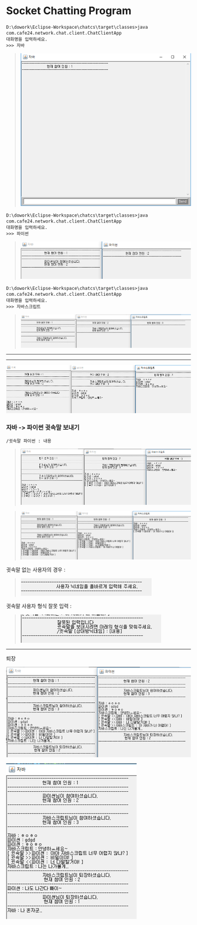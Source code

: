 # Socket Chatting Program

```shell
D:\dowork\Eclipse-Workspace\chatcs\target\classes>java com.cafe24.network.chat.client.ChatClientApp
대화명을 입력하세요.
>>> 자바
```

> ![1556790460271](assets/1556790460271.png)

```shell
D:\dowork\Eclipse-Workspace\chatcs\target\classes>java com.cafe24.network.chat.client.ChatClientApp
대화명을 입력하세요.
>>> 파이썬
```

> ![1556790480828](assets/1556790480828.png)



```shell
D:\dowork\Eclipse-Workspace\chatcs\target\classes>java com.cafe24.network.chat.client.ChatClientApp
대화명을 입력하세요.
>>> 자바스크립트
```

> ![1556790510239](assets/1556790510239.png)

---

---



![1556790545705](assets/1556790545705.png)



### 자바 -> 파이썬 귓속말 보내기

`/귓속말 파이썬 : 내용`

> ![1556790601436](assets/1556790601436.png)



> ![1556790629570](assets/1556790629570.png)



귓속말 없는 사용자의 경우 :

>![1556790686046](assets/1556790686046.png)

귓속말 사용자 형식 잘못 입력 : 

> ![1556790671848](assets/1556790671848.png)



---

퇴장

![1556790720062](assets/1556790720062.png)

![1556790776120](assets/1556790776120.png)







